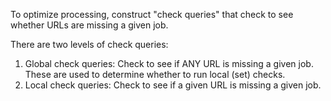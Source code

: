 To optimize processing, construct "check queries" that check to see whether URLs are missing a given job.

There are two levels of check queries:
1. Global check queries: Check to see if ANY URL is missing a given job. These are used to determine whether to run local (set) checks.
2. Local check queries: Check to see if a given URL is missing a given job. 